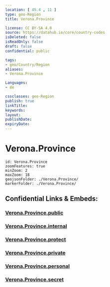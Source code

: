 ```yaml
---
location: [ 45.4 , 11 ] 
type: geo-Region
title: Verona.Province

license: CC BY-SA 4.0
source: https://datahub.io/core/country-codes
isDeleted: false
isReadOnly: false
draft: false
confidential: public

tags:
- geo/Country/Region
aliases:
- Verona.Province

Languages:
- de

cssclasses: geo-Region
publish: true
linkTitle: 
keywords: 
layout: 
publishDate: 
expiryDate: 
---
```


# Verona.Province

```leaflet
id: Verona.Province
zoomFeatures: true 
minZoom: 2 
maxZoom: 18
geojsonFolder: ./Verona.Province/
markerFolder: ./Verona.Province/
```


## Confidential Links & Embeds: 

### [Verona.Province.public](/_public/\Earth\Continent\Europe\Europe~South\Italy\regions~Italy\VenetoVerona.Province.public.md) 

### [Verona.Province.internal](/_internal/\Earth\Continent\Europe\Europe~South\Italy\regions~Italy\VenetoVerona.Province.internal.md) 

### [Verona.Province.protect](/_protect/\Earth\Continent\Europe\Europe~South\Italy\regions~Italy\VenetoVerona.Province.protect.md) 

### [Verona.Province.private](/_private/\Earth\Continent\Europe\Europe~South\Italy\regions~Italy\VenetoVerona.Province.private.md) 

### [Verona.Province.personal](/_personal/\Earth\Continent\Europe\Europe~South\Italy\regions~Italy\VenetoVerona.Province.personal.md) 

### [Verona.Province.secret](/_secret/\Earth\Continent\Europe\Europe~South\Italy\regions~Italy\VenetoVerona.Province.secret.md)

